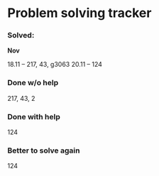 # Problem solving tracker 

### Solved:

**Nov**

18.11 – 217, 43, g3063
20.11 – 124

### Done w/o help
217, 43, 2

### Done with help
124

### Better to solve again
124
